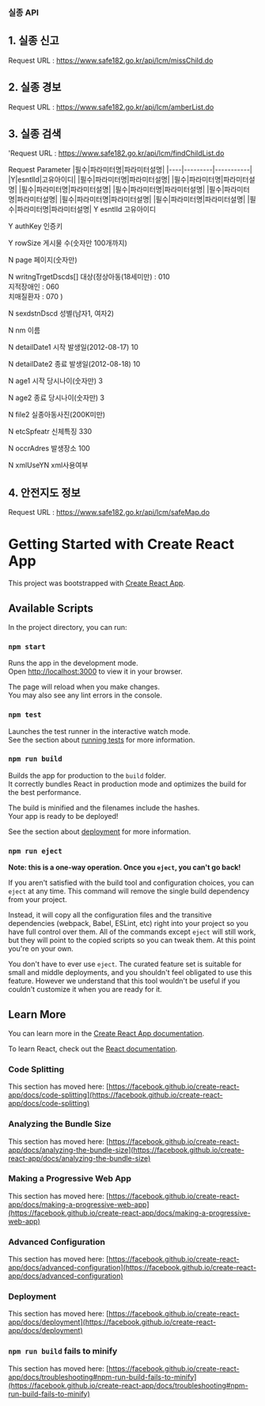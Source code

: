 ### 실종 API

## 1. 실종 신고

Request URL : https://www.safe182.go.kr/api/lcm/missChild.do

## 2. 실종 경보

Request URL : https://www.safe182.go.kr/api/lcm/amberList.do

## 3. 실종 검색

'Request URL : https://www.safe182.go.kr/api/lcm/findChildList.do

Request Parameter
|필수|파라미터명|파라미터설명|
|----|---------|-----------|
|Y|esntlId|고유아이디|
|필수|파라미터명|파라미터설명|
|필수|파라미터명|파라미터설명|
|필수|파라미터명|파라미터설명|
|필수|파라미터명|파라미터설명|
|필수|파라미터명|파라미터설명|
|필수|파라미터명|파라미터설명|
|필수|파라미터명|파라미터설명|
|필수|파라미터명|파라미터설명|
Y esntlId 고유아이디

Y authKey 인증키

Y rowSize 게시물 수(숫자만 100개까지)

N page 페이지(숫자만)

N writngTrgetDscds[] 대상(정상아동(18세미만) : 010<br>지적장애인 : 060<br>치매질환자 : 070 )

N sexdstnDscd 성별(남자1, 여자2)

N nm 이름

N detailDate1 시작 발생일(2012-08-17) 10

N detailDate2 종료 발생일(2012-08-18) 10

N age1 시작 당시나이(숫자만) 3

N age2 종료 당시나이(숫자만) 3

N file2 실종아동사진(200K미만)

N etcSpfeatr 신체특징 330

N occrAdres 발생장소 100

N xmlUseYN xml사용여부

## 4. 안전지도 정보

Request URL : https://www.safe182.go.kr/api/lcm/safeMap.do

# Getting Started with Create React App

This project was bootstrapped with [Create React App](https://github.com/facebook/create-react-app).

## Available Scripts

In the project directory, you can run:

### `npm start`

Runs the app in the development mode.\
Open [http://localhost:3000](http://localhost:3000) to view it in your browser.

The page will reload when you make changes.\
You may also see any lint errors in the console.

### `npm test`

Launches the test runner in the interactive watch mode.\
See the section about [running tests](https://facebook.github.io/create-react-app/docs/running-tests) for more information.

### `npm run build`

Builds the app for production to the `build` folder.\
It correctly bundles React in production mode and optimizes the build for the best performance.

The build is minified and the filenames include the hashes.\
Your app is ready to be deployed!

See the section about [deployment](https://facebook.github.io/create-react-app/docs/deployment) for more information.

### `npm run eject`

**Note: this is a one-way operation. Once you `eject`, you can't go back!**

If you aren't satisfied with the build tool and configuration choices, you can `eject` at any time. This command will remove the single build dependency from your project.

Instead, it will copy all the configuration files and the transitive dependencies (webpack, Babel, ESLint, etc) right into your project so you have full control over them. All of the commands except `eject` will still work, but they will point to the copied scripts so you can tweak them. At this point you're on your own.

You don't have to ever use `eject`. The curated feature set is suitable for small and middle deployments, and you shouldn't feel obligated to use this feature. However we understand that this tool wouldn't be useful if you couldn't customize it when you are ready for it.

## Learn More

You can learn more in the [Create React App documentation](https://facebook.github.io/create-react-app/docs/getting-started).

To learn React, check out the [React documentation](https://reactjs.org/).

### Code Splitting

This section has moved here: [https://facebook.github.io/create-react-app/docs/code-splitting](https://facebook.github.io/create-react-app/docs/code-splitting)

### Analyzing the Bundle Size

This section has moved here: [https://facebook.github.io/create-react-app/docs/analyzing-the-bundle-size](https://facebook.github.io/create-react-app/docs/analyzing-the-bundle-size)

### Making a Progressive Web App

This section has moved here: [https://facebook.github.io/create-react-app/docs/making-a-progressive-web-app](https://facebook.github.io/create-react-app/docs/making-a-progressive-web-app)

### Advanced Configuration

This section has moved here: [https://facebook.github.io/create-react-app/docs/advanced-configuration](https://facebook.github.io/create-react-app/docs/advanced-configuration)

### Deployment

This section has moved here: [https://facebook.github.io/create-react-app/docs/deployment](https://facebook.github.io/create-react-app/docs/deployment)

### `npm run build` fails to minify

This section has moved here: [https://facebook.github.io/create-react-app/docs/troubleshooting#npm-run-build-fails-to-minify](https://facebook.github.io/create-react-app/docs/troubleshooting#npm-run-build-fails-to-minify)
